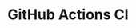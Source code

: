 # GitHub Actions CI



























































































































































































































































































































































































































































































































































































































































































































































































































































































